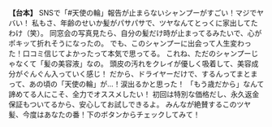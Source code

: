 
**【台本】**
SNSで「#天使の輪」報告が止まらないシャンプーがすごい！マジでヤバい！
私もさ、年齢のせいか髪がパサパサで、ツヤなんてとっくに家出してたわけ（笑）。
同窓会の写真見たら、自分の髪だけ時が止まってるみたいで、心がポキッて折れそうになったの。
でも、このシャンプーに出会って人生変わった！口コミ信じてよかったって本気で思ってる。
これね、ただのシャンプーじゃなくて「髪の美容液」なの。
頭皮の汚れをクレイが優しく吸着して、美容成分がぐんぐん入っていく感じ！
だから、ドライヤーだけで、するんってまとまって、あの頃の「天使の輪」が…！涙出るかと思った！
「もう歳だから」なんて諦めてる人にこそ、全力でオススメしたい！
初回は特別な価格だし、永久返金保証もついてるから、安心してお試しできるよ。
みんなが絶賛するこのツヤ髪、今度はあなたの番！下のボタンからチェックしてみて！
